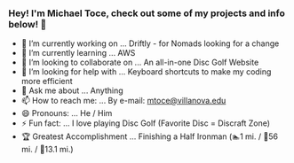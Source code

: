 ### Hey! I'm Michael Toce, check out some of my projects and info below! 👋

- 🔭 I’m currently working on ... Driftly - for Nomads looking for a change
- 🌱 I’m currently learning ... AWS
- 👯 I’m looking to collaborate on ... An all-in-one Disc Golf Website
- 🤔 I’m looking for help with ... Keyboard shortcuts to make my coding more efficient
- 💬 Ask me about ... Anything
- 📫 How to reach me: ... By e-mail: mtoce@villanova.edu
- 😄 Pronouns: ... He / Him
- ⚡ Fun fact: ... I love playing Disc Golf (Favorite Disc = Discraft Zone)
- 🏆 Greatest Accomplishment ... Finishing a Half Ironman (🏊1 mi. / 🚴56 mi. / 🏃13.1 mi.)

